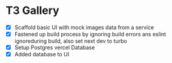 # T3 Gallery

- [x] Scaffold basic UI with mock images data from a service
- [x] Fastened up build process by ignoring build errors ans eslint ignoreduring build, also set next dev to turbo
- [x] Setup Postgres vercel Database
- [x] Added database to UI
